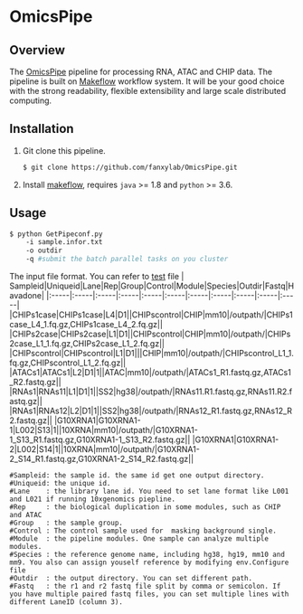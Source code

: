 # OmicsPipe
## Overview

The [OmicsPipe](https://github.com/fanxylab/OmicsPipe.git) pipeline for processing RNA, ATAC and CHIP data.
The pipeline is built on [Makeflow](https://cctools.readthedocs.io/en/latest/makeflow/) workflow system. It will be your good choice with the strong readability,  flexible extensibility and large scale distributed computing. 

## Installation

1. Git clone this pipeline.
    ```bash
    $ git clone https://github.com/fanxylab/OmicsPipe.git
    ```
2. Install [makeflow](http://ccl.cse.nd.edu/software/downloadfiles.php), requires `java` >= 1.8 and `python` >= 3.6.

## Usage
```bash
$ python GetPipeconf.py 
	-i sample.infor.txt 
	-o outdir 
	-q #submit the batch parallel tasks on you cluster
```
The input file format. You can refer to [test](test/sample.infor.txt) file
| Sampleid|Uniqueid|Lane|Rep|Group|Control|Module|Species|Outdir|Fastq|Havadone|
|:-----|:-----|:-----|:-----|:-----|:-----|:-----|:-----|:-----|:-----|:-----|
|CHIPs1case|CHIPs1case|L4|D1||CHIPscontrol|CHIP|mm10|/outpath/|CHIPs1case_L4_1.fq.gz,CHIPs1case_L4_2.fq.gz||
|CHIPs2case|CHIPs2case|L1|D1||CHIPscontrol|CHIP|mm10|/outpath/|CHIPs2case_L1_1.fq.gz,CHIPs2case_L1_2.fq.gz||
|CHIPscontrol|CHIPscontrol|L1|D1|||CHIP|mm10|/outpath/|CHIPscontrol_L1_1.fq.gz,CHIPscontrol_L1_2.fq.gz||
|ATACs1|ATACs1|L2|D1|1||ATAC|mm10|/outpath/|ATACs1_R1.fastq.gz,ATACs1_R2.fastq.gz||
|RNAs1|RNAs11|L1|D1|1||SS2|hg38|/outpath/|RNAs11.R1.fastq.gz,RNAs11.R2.fastq.gz||
|RNAs1|RNAs12|L2|D1|1||SS2|hg38|/outpath/|RNAs12_R1.fastq.gz,RNAs12_R2.fastq.gz||
|G10XRNA1|G10XRNA1-1|L002|S13|1||10XRNA|mm10|/outpath/|G10XRNA1-1_S13_R1.fastq.gz,G10XRNA1-1_S13_R2.fastq.gz||
|G10XRNA1|G10XRNA1-2|L002|S14|1||10XRNA|mm10|/outpath/|G10XRNA1-2_S14_R1.fastq.gz,G10XRNA1-2_S14_R2.fastq.gz||
```
#Sampleid: the sample id. the same id get one output directory.
#Uniqueid: the unique id.
#Lane    : the library lane id. You need to set lane format like L001 and L021 if running 10xgenomics piepline. 
#Rep     : the biological duplication in some modules, such as CHIP and ATAC
#Group   : the sample group.
#Control : The control sample used for  masking background single.
#Module  : the pipeline modules. One sample can analyze multiple modules.
#Species : the reference genome name, including hg38, hg19, mm10 and mm9. You also can assign youself reference by modifying env.Configure file
#Outdir  : the output directory. You can set different path.
#Fastq   : the r1 and r2 fastq file split by comma or semicolon. If you have multiple paired fastq files, you can set multiple lines with different LaneID (column 3).
```
